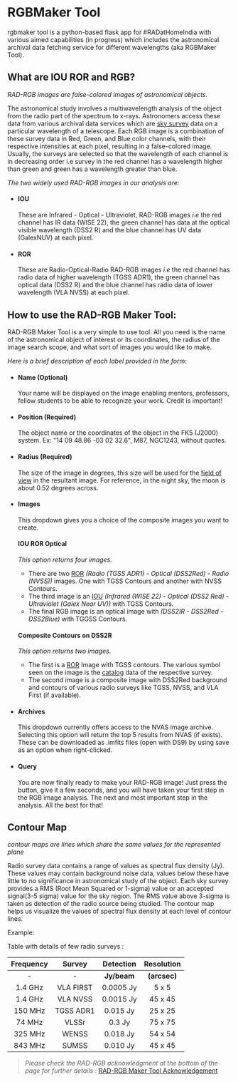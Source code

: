 # RGBMaker Tool
rgbmaker tool is a python-based flask app for #RADatHomeIndia with various aimed capabilities (in progress) which includes the astronomical archival data fetching service for different wavelengths (aka RGBMaker Tool).

## What are IOU ROR and RGB?
_RAD-RGB images are false-colored images of astronomical objects._

The astronomical study involves a multiwavelength analysis of the object from the radio part of the spectrum to x-rays. Astronomers access these data from various archival data services which are [sky survey](https://en.wikipedia.org/wiki/Astronomical_survey) data on a particular wavelength of a telescope. Each RGB image is a combination of these survey data in Red, Green, and Blue color channels, with their respective intensities at each pixel, resulting in a false-colored image. Usually, the surveys are selected so that the wavelength of each channel is in decreasing order i.e survey in the red channel has a wavelength higher than green and green has a wavelength greater than blue.

_The two widely used RAD-RGB images in our analysis are:_
+ #### IOU
  These are Infrared - Optical - Ultraviolet, RAD-RGB images _i.e_ the red channel has IR data (WISE 22), the green channel has data at the optical visible wavelength (DSS2 R) and the blue channel has UV data (GalexNUV) at each pixel.
+ #### ROR
  These are Radio-Optical-Radio RAD-RGB images _i.e_ the red channel has radio data of higher wavelength (TGSS ADR1), the green channel has optical data (DSS2 R) and the blue channel has radio data of lower wavelength (VLA NVSS) at each pixel.

## How to use the RAD-RGB Maker Tool:
RAD-RGB Maker Tool is a very simple to use tool. All you need is the name of the astronomical object of interest or its coordinates, the radius of the image search scope, and what sort of images you would like to make.

_Here is a brief description of each label provided in the form:_

+ #### Name (Optional)
  Your name will be displayed on the image enabling mentors, professors, fellow students to be able to recognize your work. Credit is important!

+ #### Position (Required)
  The object name or the coordinates of the object in the FK5 (J2000) system. Ex: "14 09 48.86 -03 02 32.6", M87, NGC1243, without quotes.

+ #### Radius (Required)
  The size of the image in degrees, this size will be used for the [field of view](https://en.wikipedia.org/wiki/Field_of_view) in the resultant image. For reference, in the night sky, the moon is about 0.52 degrees across.

+ #### Images
  This dropdown gives you a choice of the composite images you want to create. 

  #### IOU ROR Optical
  
    _This option returns four images._

    + There are two [ROR](#what-is-iou-ror-and-rgb) _(Radio (TGSS ADR1) - Optical (DSS2Red) - Radio (NVSS))_ images. One with TGSS Contours and another with NVSS Contours. 
    + The third image is an [IOU](#what-is-iou-ror-and-rgb) _(Infrared (WISE 22) - Optical (DSS2 Red) - Ultraviolet (Galex Near UV))_ with TGSS Contours. 
    + The final RGB image is an optical image with _(DSS2IR - DSS2Red - DSS2Blue)_ with TGGSS Contours. 
  
  #### Composite Contours on DSS2R
  
    _This option returns two images._
    
    + The first is a [ROR](#what-is-iou-ror-and-rgb) Image with TGSS contours. The various symbol seen on the image is the [catalog](https://en.wikipedia.org/wiki/Astronomical_catalog) data of the respective survey.
    + The second image is a composite image with DSS2Red background and contours of various radio surveys like TGSS, NVSS, and VLA First (if available).

  
+ #### Archives 
  This dropdown currently offers access to the NVAS image archive. Selecting this option will return the top 5 results from NVAS (if exists). These can be downloaded as .imfits files (open with DS9) by using save as an option when right-clicked.

+ #### Query 
  You are now finally ready to make your RAD-RGB image! Just press the button, give it a few seconds, and you will have taken your first step in the RGB image analysis. The next and most important step in the analysis. All the best for that! 

## Contour Map
_contour maps are lines which share the same values for the represented plane_

Radio survey data contains a range of values as spectral flux density (Jy). These values may contain background noise data,  values below these have little to no significance in astronomical study of the object. Each sky survey provides a RMS (Root Mean Squared or 1-sigma) value or an accepted signal(3-5 sigma) value for the sky region. The RMS value above 3-sigma is taken as detection of the radio source being studied. The contour map helps us visualize the values of spectral flux density at each level of contour lines. 

Example: 


Table with details of few radio surveys :

| Frequency | Survey | Detection | Resolution |
|:------:|:-----:|:------:|:------:|
|-|-|**Jy/beam**|**(arcsec)**|
| 1.4 GHz | VLA  FIRST | 0.0005 Jy | 5 x 5  |
| 1.4 GHz | VLA  NVSS | 0.0015 Jy | 45 x 45 |
| 150 MHz | TGSS ADR1 | 0.015 Jy | 25 x 25  |
| 74 MHz | VLSSr | 0.3 Jy | 75 x 75  |
| 325 MHz | WENSS | 0.018 Jy | 54 x 54 |
| 843 MHz | SUMSS | 0.010 Jy | 45 x 45 |


> _Please check the RAD-RGB acknowledgment at the bottom of the page for further details_ : [RAD-RGB Maker Tool Acknowledgement](https://docs.google.com/document/d/1U5nkmCKOlgnDk4pO7d7HKj_OidH9IvXNfW9AojBc-s0/edit)